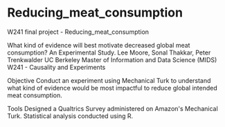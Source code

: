 # Reducing_meat_consumption
W241 final project - Reducing_meat_consumption

What kind of evidence will best motivate decreased global meat consumption? An Experimental Study.
Lee Moore, Sonal Thakkar, Peter Trenkwalder
UC Berkeley Master of Information and Data Science (MIDS)
W241 - Causality and Experiments

Objective
Conduct an experiment using Mechanical Turk to understand what kind of evidence would be most impactful to reduce global intended meat consumption.

Tools
Designed a Qualtrics Survey administered on Amazon's Mechanical Turk. Statistical analysis conducted using R.
